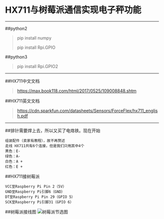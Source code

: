 # HX711与树莓派通信实现电子秤功能
----
##python2
>pip install numpy
> 
>pip install Rpi.GPIO

##python3
>pip install Rpi.GPIO2
----

##HX711中文文档
>https://max.book118.com/html/2017/0525/109008848.shtm

##HX711英文文档
>https://cdn.sparkfun.com/datasheets/Sensors/ForceFlex/hx711_english.pdf

----

##排针需要焊上去，所以又买了电烙铁。现在开始
````
组装配件（卖家有教程），故不再赘述 
走线 HX711共有6个连接，但是我们只用其中4个
黑色：E- 
绿色：A- 
白色：A + 
红色：E + 
````

##HX711接树莓派
````
VCC至Raspberry Pi Pin 2（5V） 
GND至Raspberry Pi引脚6（GND） 
DT至Raspberry Pi Pin 29（GPIO 5） 
SCK至Raspberry Pi引脚31（GPIO 6）
```` 

##树莓派接线图
![树莓派节选图](https://pic4.zhimg.com/80/v2-e04f0b941f3987676597d4d2b1792cff_720w.jpg)